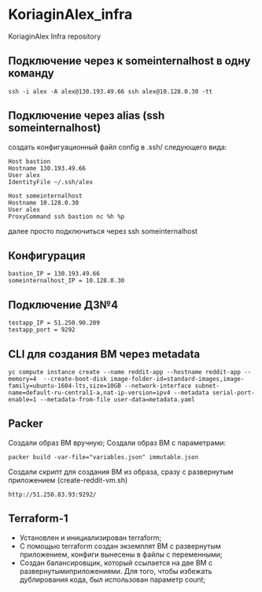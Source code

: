 # KoriaginAlex_infra
KoriaginAlex Infra repository

## Подключение через к someinternalhost в одну команду
```
ssh -i alex -A alex@130.193.49.66 ssh alex@10.128.0.30 -tt
```

## Подключение через alias (ssh someinternalhost)
создать конфигуационный файл config в .ssh/ следующего вида:
```
Host bastion
Hostname 130.193.49.66
User alex
IdentityFile ~/.ssh/alex

Host someinternalhost
Hostname 10.128.0.30
User alex
ProxyCommand ssh bastion nc %h %p
```
далее просто подключиться через ssh someinternalhost

## Конфигурация
```
bastion_IP = 130.193.49.66
someinternalhost_IP = 10.128.0.30
```
## Подключение ДЗ№4
```
testapp_IP = 51.250.90.209
testapp_port = 9292
```
## CLI для создания ВМ через metadata
```
yc compute instance create --name reddit-app --hostname reddit-app --memory=4  --create-boot-disk image-folder-id=standard-images,image-family=ubuntu-1604-lts,size=10GB --network-interface subnet-name=default-ru-central1-a,nat-ip-version=ipv4 --metadata serial-port-enable=1 --metadata-from-file user-data=metadata.yaml
```
## Packer
Создали образ ВМ вручную;
Создали образ ВМ с параметрами:
```
packer build -var-file="variables.json" immutable.json
```
Создали скрипт для создания ВМ из образа, сразу с развернутым приложением (create-reddit-vm.sh)
```
http://51.250.83.93:9292/
```
## Terraform-1
- Установлен и инициализирован terraform;
- С помощью terraform создан экземплят ВМ с развернутым приложением, конфиги вынесены в файлы с переменными;
- Создан балансировщик, который ссылается на две ВМ с развернутымиприложениями. Для того, чтобы избежать дублирования кода, был использован параметр count;
